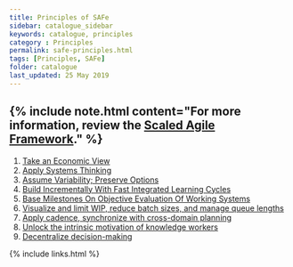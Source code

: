 ```yaml
---
title: Principles of SAFe
sidebar: catalogue_sidebar
keywords: catalogue, principles
category : Principles
permalink: safe-principles.html
tags: [Principles, SAFe]
folder: catalogue
last_updated: 25 May 2019
---
```


{% include note.html content="For more information, review the [Scaled Agile Framework](safe-archetype)." %}
---

1. [Take an Economic View](principle-safe-takeaneconomicview)
1. [Apply Systems Thinking](principle-safe-applysystemsthinking)
1. [Assume Variability; Preserve Options](principle-safe-assumevariability)
1. [Build Incrementally With Fast Integrated Learning Cycles](principle-safe-buildincrementally)
1. [Base Milestones On Objective Evaluation Of Working Systems](principle-safe-objectiveevaluation)
1. [Visualize and limit WIP, reduce batch sizes, and manage queue lengths](principle-safe-visualiseandlimitwip) 
1. [Apply cadence, synchronize with cross-domain planning](principle-safe-applycadence)
1. [Unlock the intrinsic motivation of knowledge workers](principle-safe-unlockintrinsicmotivation)
1. [Decentralize decision-making](principle-safe-decentralizedecisionmaking)

{% include links.html %}

